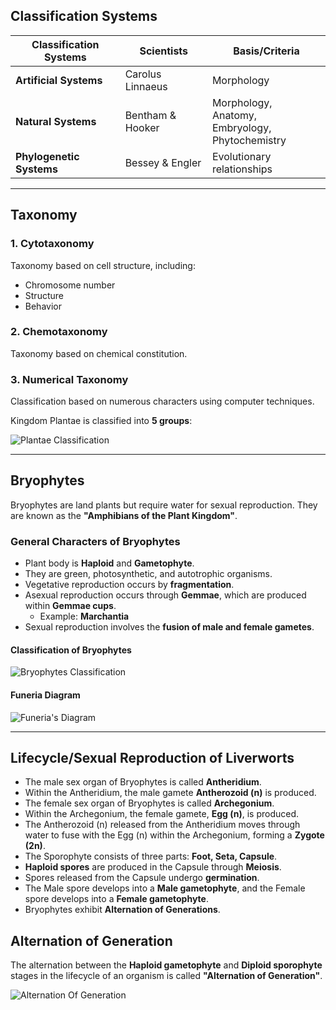## Classification Systems

| Classification Systems | Scientists       | Basis/Criteria                                           |
| ---------------------- | ---------------- | -------------------------------------------------------- |
| **Artificial Systems** | Carolus Linnaeus | Morphology                                               |
| **Natural Systems**    | Bentham & Hooker  | Morphology, <br> Anatomy, <br> Embryology, <br> Phytochemistry |
| **Phylogenetic Systems** | Bessey & Engler  | Evolutionary relationships                               |

---

## Taxonomy

### 1. Cytotaxonomy

Taxonomy based on cell structure, including:

- Chromosome number
- Structure 
- Behavior

### 2. Chemotaxonomy

Taxonomy based on chemical constitution.

### 3. Numerical Taxonomy

Classification based on numerous characters using computer techniques.

Kingdom Plantae is classified into **5 groups**:

![Plantae Classification](PlantaeClassification.svg)

---

## Bryophytes

Bryophytes are land plants but require water for sexual reproduction. They are known as the **"Amphibians of the Plant Kingdom"**.

### General Characters of Bryophytes

- Plant body is **Haploid** and **Gametophyte**.
- They are green, photosynthetic, and autotrophic organisms.
- Vegetative reproduction occurs by **fragmentation**.
- Asexual reproduction occurs through **Gemmae**, which are produced within **Gemmae cups**.
  - Example: **Marchantia**
- Sexual reproduction involves the **fusion of male and female gametes**.

#### Classification of Bryophytes

![Bryophytes Classification](BryophytesClassification.svg)

#### Funeria Diagram

![Funeria's Diagram](FuneriaDiagram.svg)

---

## Lifecycle/Sexual Reproduction of Liverworts

- The male sex organ of Bryophytes is called **Antheridium**.
- Within the Antheridium, the male gamete **Antherozoid (n)** is produced.
- The female sex organ of Bryophytes is called **Archegonium**.
- Within the Archegonium, the female gamete, **Egg (n)**, is produced.
- The Antherozoid (n) released from the Antheridium moves through water to fuse with the Egg (n) within the Archegonium, forming a **Zygote (2n)**.
- The Sporophyte consists of three parts: **Foot, Seta, Capsule**.
- **Haploid spores** are produced in the Capsule through **Meiosis**.
- Spores released from the Capsule undergo **germination**.
- The Male spore develops into a **Male gametophyte**, and the Female spore develops into a **Female gametophyte**.
- Bryophytes exhibit **Alternation of Generations**.

## Alternation of Generation

The alternation between the **Haploid gametophyte** and **Diploid sporophyte** stages in the lifecycle of an organism is called **"Alternation of Generation"**.

![Alternation Of Generation](AlternationOfGeneration.svg)
